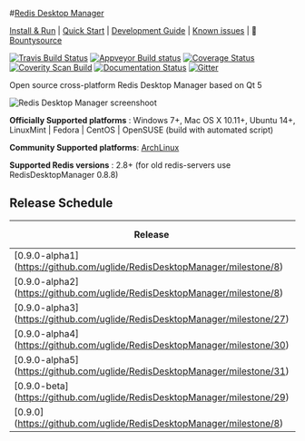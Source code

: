 #[Redis Desktop Manager](http://redisdesktop.com "Redis Desktop Manager Offical Site")

[Install & Run](http://docs.redisdesktop.com/en/latest/install/) | 
[Quick Start](http://docs.redisdesktop.com/en/latest/quick-start/) |
[Development Guide](http://docs.redisdesktop.com/en/latest/development/) |
[Known issues](http://docs.redisdesktop.com/en/latest/known-issues/) |
:green_apple: [Bountysource](https://www.bountysource.com/teams/redisdesktopmanager)

[![Travis Build Status](https://travis-ci.org/uglide/RedisDesktopManager.svg?branch=0.9)](https://travis-ci.org/uglide/RedisDesktopManager) 
[![Appveyor Build status](https://ci.appveyor.com/api/projects/status/91mj2ge0lxjf693c/branch/0.9?svg=true)](https://ci.appveyor.com/project/uglide/redisdesktopmanager/branch/0.9)
[![Coverage Status](https://coveralls.io/repos/uglide/RedisDesktopManager/badge.svg?branch=0.9)](https://coveralls.io/r/uglide/RedisDesktopManager?branch=0.9)
[![Coverity Scan Build](https://scan.coverity.com/projects/3548/badge.svg)](https://scan.coverity.com/projects/3548)
[![Documentation Status](https://readthedocs.org/projects/redisdesktopmanager/badge/?version=latest)](http://docs.redisdesktop.com/en/latest/?badge=latest)
[![Gitter](https://badges.gitter.im/Join%20Chat.svg)](https://gitter.im/uglide/RedisDesktopManager)

Open source cross-platform Redis Desktop Manager based on Qt 5

![Redis Desktop Manager screenshoot](http://redisdesktop.com/static/img/features/all.png?v2)

**Officially Supported platforms** : Windows 7+, Mac OS X 10.11+, Ubuntu 14+, LinuxMint | Fedora | CentOS | OpenSUSE (build with automated script)

**Community Supported platforms**: [ArchLinux](https://aur.archlinux.org/packages/redis-desktop-manager/)

**Supported Redis versions** : 2.8+ (for old redis-servers use RedisDesktopManager 0.8.8)

## Release Schedule
| Release | Original plan | Realized |
| ------- | ------------- | -------- |
| [0.9.0-alpha1] (https://github.com/uglide/RedisDesktopManager/milestone/8) | Sept 9, 2016 | [Sept 13, 2016](https://github.com/uglide/RedisDesktopManager/releases/tag/0.9.0-alpha1) |
| [0.9.0-alpha2] (https://github.com/uglide/RedisDesktopManager/milestone/8) | Oct 7, 2016 | [Oct 21, 2016](https://github.com/uglide/RedisDesktopManager/releases/tag/0.9.0-alpha2) |
| [0.9.0-alpha3] (https://github.com/uglide/RedisDesktopManager/milestone/27) | Oct 28, 2016 | [Nov 4, 2016](https://github.com/uglide/RedisDesktopManager/releases/tag/0.9.0-alpha3) |
| [0.9.0-alpha4] (https://github.com/uglide/RedisDesktopManager/milestone/30) | Nov 25, 2016 | |
| [0.9.0-alpha5] (https://github.com/uglide/RedisDesktopManager/milestone/31) | Dec 2, 2016 | |
| [0.9.0-beta] (https://github.com/uglide/RedisDesktopManager/milestone/29) | Dec 23, 2016 | |
| [0.9.0] (https://github.com/uglide/RedisDesktopManager/milestone/8) | Jan 20, 2017 | |
